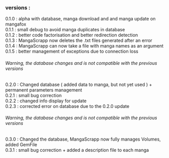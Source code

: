### versions :

0.1.0 : alpha with database, manga download and and manga update on mangafox<br />
0.1.1 : small debug to avoid manga duplicates in database<br />
0.1.2 : better code factorisation and better redirection detection<br />
0.1.3 : MangaScrapp now deletes the .txt files generated after an error<br />
0.1.4 : MangaScrapp can now take a file with manga names as an argument<br />
0.1.5 : better management of exceptions due to connection loss<br />

###### Warning, the database changes and is not compatible with the previous versions

0.2.0 : Changed database ( added data to manga, but not yet used ) + permanent parameters management<br />
0.2.1 : small bug correction<br />
0.2.2 : changed info display for update<br />
0.2.3 : corrected error on database due to the 0.2.0 update<br />

###### Warning, the database changes and is not compatible with the previous versions<br />

0.3.0 : Changed the database, MangaScrapp now fully manages Volumes, added GemFile<br />
0.3.1 : small bug correction + added a description file to each manga<br />
